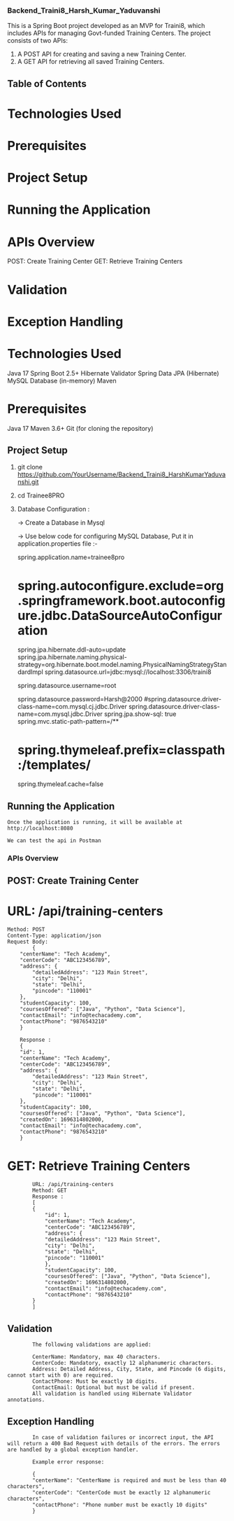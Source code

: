 ### Backend_Traini8_Harsh_Kumar_Yaduvanshi
This is a Spring Boot project developed as an MVP for Traini8, which includes APIs for managing Govt-funded Training Centers. The project consists of two APIs:

1. A POST API for creating and saving a new Training Center.
2. A GET API for retrieving all saved Training Centers.

## Table of Contents

# Technologies Used
# Prerequisites
# Project Setup
# Running the Application
# APIs Overview
 POST: Create Training Center
 GET: Retrieve Training Centers
# Validation
# Exception Handling



# Technologies Used
Java 17
Spring Boot 2.5+
Hibernate Validator
Spring Data JPA (Hibernate)
MySQL Database (in-memory)
Maven

# Prerequisites

Java 17
Maven 3.6+
Git (for cloning the repository)

## Project Setup
1) git clone https://github.com/YourUsername/Backend_Traini8_HarshKumarYaduvanshi.git
2) cd Trainee8PRO
3) Database Configuration :

    -> Create a Database in Mysql  <!-- For ex. my Database Name is traini8pro  -->

    -> Use below code for configuring MySQL Database, Put it in application.properties file :-

    spring.application.name=trainee8pro
    # spring.autoconfigure.exclude=org.springframework.boot.autoconfigure.jdbc.DataSourceAutoConfiguration
    spring.jpa.hibernate.ddl-auto=update
    spring.jpa.hibernate.naming.physical-strategy=org.hibernate.boot.model.naming.PhysicalNamingStrategyStandardImpl
    spring.datasource.url=jdbc:mysql://localhost:3306/traini8     <!-- Enter Your Database Name  -->

    spring.datasource.username=root   <!-- Enter Your MySQL UserName  -->

    spring.datasource.password=Harsh@2000    <!-- Enter Your MySQL Password  -->
    #spring.datasource.driver-class-name=com.mysql.cj.jdbc.Driver
    spring.datasource.driver-class-name=com.mysql.jdbc.Driver
    spring.jpa.show-sql: true
    spring.mvc.static-path-pattern=/**
    # spring.thymeleaf.prefix=classpath:/templates/
    spring.thymeleaf.cache=false

## Running the Application
    Once the application is running, it will be available at http://localhost:8080

    We can test the api in Postman


### APIs Overview
## POST: Create Training Center

  #  URL: /api/training-centers
    Method: POST
    Content-Type: application/json
    Request Body:
            {
        "centerName": "Tech Academy",
        "centerCode": "ABC123456789",
        "address": {
            "detailedAddress": "123 Main Street",
            "city": "Delhi",
            "state": "Delhi",
            "pincode": "110001"
        },
        "studentCapacity": 100,
        "coursesOffered": ["Java", "Python", "Data Science"],
        "contactEmail": "info@techacademy.com",
        "contactPhone": "9876543210"
        }

        Response : 
        {
        "id": 1,
        "centerName": "Tech Academy",
        "centerCode": "ABC123456789",
        "address": {
            "detailedAddress": "123 Main Street",
            "city": "Delhi",
            "state": "Delhi",
            "pincode": "110001"
        },
        "studentCapacity": 100,
        "coursesOffered": ["Java", "Python", "Data Science"],
        "createdOn": 1696314802000,
        "contactEmail": "info@techacademy.com",
        "contactPhone": "9876543210"
        }

   # GET: Retrieve Training Centers
            URL: /api/training-centers
            Method: GET
            Response : 
            [
            {
                "id": 1,
                "centerName": "Tech Academy",
                "centerCode": "ABC123456789",
                "address": {
                "detailedAddress": "123 Main Street",
                "city": "Delhi",
                "state": "Delhi",
                "pincode": "110001"
                },
                "studentCapacity": 100,
                "coursesOffered": ["Java", "Python", "Data Science"],
                "createdOn": 1696314802000,
                "contactEmail": "info@techacademy.com",
                "contactPhone": "9876543210"
            }
            ]

## Validation

            The following validations are applied:

            CenterName: Mandatory, max 40 characters.
            CenterCode: Mandatory, exactly 12 alphanumeric characters.
            Address: Detailed Address, City, State, and Pincode (6 digits, cannot start with 0) are required.
            ContactPhone: Must be exactly 10 digits.
            ContactEmail: Optional but must be valid if present.
            All validation is handled using Hibernate Validator annotations.

## Exception Handling

            In case of validation failures or incorrect input, the API will return a 400 Bad Request with details of the errors. The errors are handled by a global exception handler.

            Example error response:

            {
            "centerName": "CenterName is required and must be less than 40 characters",
            "centerCode": "CenterCode must be exactly 12 alphanumeric characters",
            "contactPhone": "Phone number must be exactly 10 digits"
            }










